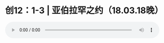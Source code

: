 # 创12：1-3 | 亚伯拉罕之约（18.03.18晚）

<audio style="width: 100%;" preload="false" controls controlslist="nodownload"><source src="//cdn.simai.ml/audio/mp3/old/23262.mp3" type="audio/mpeg">Your browser does not support the audio element.</audio>


